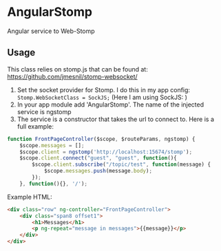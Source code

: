 AngularStomp
============

Angular service to Web-Stomp

Usage
-----
This class relies on stomp.js that can be found at: https://github.com/jmesnil/stomp-websocket/

1. Set the socket provider for Stomp. I do this in my app config: `Stomp.WebSocketClass = SockJS;`
   (Here I am using SockJS: <script src="http://cdn.sockjs.org/sockjs-0.3.min.js"></script>)
2. In your app module add 'AngularStomp'. The name of the injected service is ngstomp
3. The service is a constructor that takes the url to connect to. Here is a full example:

```js
function FrontPageController($scope, $routeParams, ngstomp) {
    $scope.messages = [];
    $scope.client = ngstomp('http://localhost:15674/stomp');
    $scope.client.connect("guest", "guest", function(){
        $scope.client.subscribe("/topic/test", function(message) {
            $scope.messages.push(message.body);
        });
    }, function(){}, '/');
```

Example HTML:

```html
<div class="row" ng-controller="FrontPageController">
    <div class="span8 offset1">
        <h1>Messages</h1>
        <p ng-repeat="message in messages">{{message}}</p>
    </div>
</div>
```

